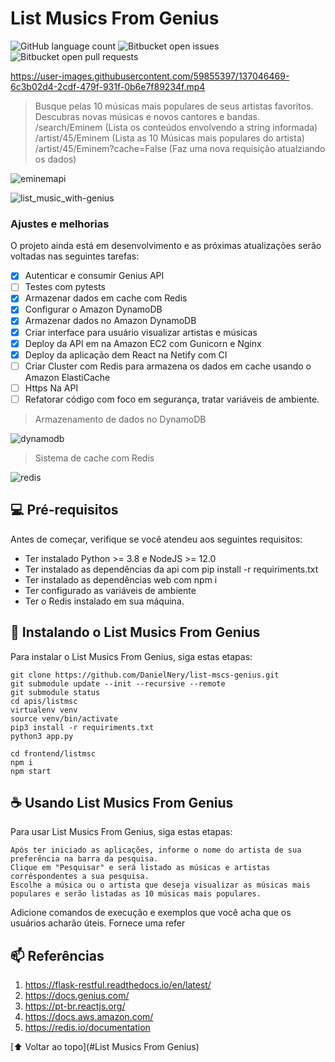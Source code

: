 # List Musics From Genius

![GitHub language count](https://img.shields.io/github/languages/count/iuricode/README-template?style=for-the-badge)
![Bitbucket open issues](https://img.shields.io/bitbucket/issues/iuricode/README-template?style=for-the-badge)
![Bitbucket open pull requests](https://img.shields.io/bitbucket/pr-raw/iuricode/README-template?style=for-the-badge)

https://user-images.githubusercontent.com/59855397/137046469-6c3b02d4-2cdf-479f-931f-0b6e7f89234f.mp4

> Busque pelas 10 músicas mais populares de seus artistas favoritos.
> Descubras novas músicas e novos cantores e bandas.
> /search/Eminem (Lista os conteúdos envolvendo a string informada)
> /artist/45/Eminem (Lista as 10 Músicas mais populares do artista)
> /artist/45/Eminem?cache=False (Faz uma nova requisição atualziando os dados)

![eminemapi](https://user-images.githubusercontent.com/59855397/137046580-9dce794c-502e-47e6-b295-349db9f951bb.png)

![list_music_with-genius](https://user-images.githubusercontent.com/59855397/137046126-d61508fb-9b32-4a54-ba49-8a29c29099e9.png)

### Ajustes e melhorias

O projeto ainda está em desenvolvimento e as próximas atualizações serão voltadas nas seguintes tarefas:

- [x] Autenticar e consumir Genius API
- [ ] Testes com pytests
- [x] Armazenar dados em cache com Redis
- [x] Configurar o Amazon DynamoDB 
- [x] Armazenar dados no Amazon DynamoDB
- [x] Criar interface para usuário visualizar artistas e músicas
- [x] Deploy da API em na Amazon EC2 com Gunicorn e Nginx
- [x] Deploy da aplicação dem React na Netify com CI
- [ ] Criar Cluster com Redis para armazena os dados em cache usando o Amazon ElastiCache
- [ ] Https Na API
- [ ] Refatorar código com foco em segurança, tratar variáveis de ambiente.

> Armazenamento de dados no DynamoDB

![dynamodb](https://user-images.githubusercontent.com/59855397/137047208-23fd1281-3a63-4337-a9fc-cdcb33ddbedb.png)

> Sistema de cache com Redis

![redis](https://user-images.githubusercontent.com/59855397/137047309-d713f915-2a9c-49de-99cc-884ef7a82de6.png)

## 💻 Pré-requisitos

Antes de começar, verifique se você atendeu aos seguintes requisitos:
* Ter instalado Python >= 3.8 e NodeJS >= 12.0
* Ter instalado as dependências da api com pip install -r requiriments.txt
* Ter instalado as dependências web com npm i
* Ter configurado as variáveis de ambiente
* Ter o Redis instalado em sua máquina.

## 🚀 Instalando o List Musics From Genius

Para instalar o List Musics From Genius, siga estas etapas:

```
git clone https://github.com/DanielNery/list-mscs-genius.git
git submodule update --init --recursive --remote
git submodule status
cd apis/listmsc
virtualenv venv
source venv/bin/activate
pip3 install -r requiriments.txt
python3 app.py

cd frontend/listmsc
npm i
npm start

```

## ☕ Usando List Musics From Genius

Para usar List Musics From Genius, siga estas etapas:

```
Após ter iniciado as aplicações, informe o nome do artista de sua preferência na barra da pesquisa.
Clique em "Pesquisar" e será listado as músicas e artistas corrêspondentes a sua pesquisa.
Escolhe a música ou o artista que deseja visualizar as músicas mais populares e serão listadas as 10 músicas mais populares.  
```

Adicione comandos de execução e exemplos que você acha que os usuários acharão úteis. Fornece uma refer

## 📫 Referências

1. https://flask-restful.readthedocs.io/en/latest/
2. https://docs.genius.com/
3. https://pt-br.reactjs.org/
4. https://docs.aws.amazon.com/
5. https://redis.io/documentation


[⬆ Voltar ao topo](#List Musics From Genius)<br>

